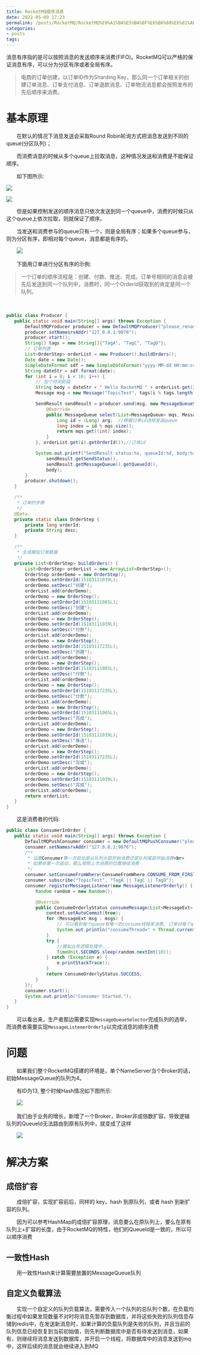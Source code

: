 ```yaml
---
title: RocketMQ顺序消息
date: 2022-05-09 17:23
permalink: /posts/RocketMQ/RocketMQ%E9%A1%BA%E5%BA%8F%E6%B6%88%E6%81%AF
categories:
- posts
tags: 
---
```

消息有序指的是可以按照消息的发送顺序来消费(FIFO)。RocketMQ可以严格的保证消息有序，可以分为分区有序或者全局有序。

> 电商的订单创建，以订单ID作为Sharding Key，那么同一个订单相关的创建订单消息、订单支付消息、订单退款消息、订单物流消息都会按照发布的先后顺序来消费。
>

# 基本原理

　　在默认的情况下消息发送会采取Round Robin轮询方式把消息发送到不同的queue(分区队列)；

　　而消费消息的时候从多个queue上拉取消息，这种情况发送和消费是不能保证顺序。

　　如下图所示: 

![](https://image.ztianzeng.com/uPic/20220509173821.png)

![](https://image.ztianzeng.com/uPic/20220509173700.png)

　　但是如果控制发送的顺序消息只依次发送到同一个queue中，消费的时候只从这个queue上依次拉取，则就保证了顺序。

　　当发送和消费参与的queue只有一个，则是全局有序；如果多个queue参与，则为分区有序，即相对每个queue，消息都是有序的。

　　![](https://image.ztianzeng.com/uPic/20220509173907.png)

　　下面用订单进行分区有序的示例: 

> 一个订单的顺序流程是：创建、付款、推送、完成。订单号相同的消息会被先后发送到同一个队列中，消费时，同一个OrderId获取到的肯定是同一个队列。
>

　　

```java
public class Producer {
   public static void main(String[] args) throws Exception {
       DefaultMQProducer producer = new DefaultMQProducer("please_rename_unique_group_name");
       producer.setNamesrvAddr("127.0.0.1:9876");
       producer.start();
       String[] tags = new String[]{"TagA", "TagC", "TagD"};
       // 订单列表
       List<OrderStep> orderList = new Producer().buildOrders();
       Date date = new Date();
       SimpleDateFormat sdf = new SimpleDateFormat("yyyy-MM-dd HH:mm:ss");
       String dateStr = sdf.format(date);
       for (int i = 0; i < 10; i++) {
           // 加个时间前缀
           String body = dateStr + " Hello RocketMQ " + orderList.get(i);
           Message msg = new Message("TopicTest", tags[i % tags.length], "KEY" + i, body.getBytes());

           SendResult sendResult = producer.send(msg, new MessageQueueSelector() {
               @Override
               public MessageQueue select(List<MessageQueue> mqs, Message msg, Object arg) {
                   Long id = (Long) arg;  //根据订单id选择发送queue
                   long index = id % mqs.size();
                   return mqs.get((int) index);
               }
           }, orderList.get(i).getOrderId());//订单id

           System.out.printf("SendResult status:%s, queueId:%d, body:%s%n",
               sendResult.getSendStatus(),
               sendResult.getMessageQueue().getQueueId(),
               body);
       }
       producer.shutdown();
   }

   /**
    * 订单的步骤
    */
   @Data
   private static class OrderStep {
       private long orderId;
       private String desc;
   }

   /**
    * 生成模拟订单数据
    */
   private List<OrderStep> buildOrders() {
       List<OrderStep> orderList = new ArrayList<OrderStep>();
       OrderStep orderDemo = new OrderStep();
       orderDemo.setOrderId(15103111039L);
       orderDemo.setDesc("创建");
       orderList.add(orderDemo);
       orderDemo = new OrderStep();
       orderDemo.setOrderId(15103111065L);
       orderDemo.setDesc("创建");
       orderList.add(orderDemo);
       orderDemo = new OrderStep();
       orderDemo.setOrderId(15103111039L);
       orderDemo.setDesc("付款");
       orderList.add(orderDemo);
       orderDemo = new OrderStep();
       orderDemo.setOrderId(15103117235L);
       orderDemo.setDesc("创建");
       orderList.add(orderDemo);
       orderDemo = new OrderStep();
       orderDemo.setOrderId(15103111065L);
       orderDemo.setDesc("付款");
       orderList.add(orderDemo);
       orderDemo = new OrderStep();
       orderDemo.setOrderId(15103117235L);
       orderDemo.setDesc("付款");
       orderList.add(orderDemo);
       orderDemo = new OrderStep();
       orderDemo.setOrderId(15103111065L);
       orderDemo.setDesc("完成");
       orderList.add(orderDemo);
       orderDemo = new OrderStep();
       orderDemo.setOrderId(15103111039L);
       orderDemo.setDesc("推送");
       orderList.add(orderDemo);
       orderDemo = new OrderStep();
       orderDemo.setOrderId(15103117235L);
       orderDemo.setDesc("完成");
       orderList.add(orderDemo);
       orderDemo = new OrderStep();
       orderDemo.setOrderId(15103111039L);
       orderDemo.setDesc("完成");
       orderList.add(orderDemo);
       return orderList;
   }
}
```

　　这是消费者的代码: 

```java
public class ConsumerInOrder {
   public static void main(String[] args) throws Exception {
       DefaultMQPushConsumer consumer = new DefaultMQPushConsumer("please_rename_unique_group_name_3");
       consumer.setNamesrvAddr("127.0.0.1:9876");
       /**
        * 设置Consumer第一次启动是从队列头部开始消费还是队列尾部开始消费<br>
        * 如果非第一次启动，那么按照上次消费的位置继续消费
        */
       consumer.setConsumeFromWhere(ConsumeFromWhere.CONSUME_FROM_FIRST_OFFSET);
       consumer.subscribe("TopicTest", "TagA || TagC || TagD");
       consumer.registerMessageListener(new MessageListenerOrderly() {
           Random random = new Random();

           @Override
           public ConsumeOrderlyStatus consumeMessage(List<MessageExt> msgs, ConsumeOrderlyContext context) {
               context.setAutoCommit(true);
               for (MessageExt msg : msgs) {
                   // 可以看到每个queue有唯一的consume线程来消费, 订单对每个queue(分区)有序
                   System.out.println("consumeThread=" + Thread.currentThread().getName() + "queueId=" + msg.getQueueId() + ", content:" + new String(msg.getBody()));
               }
               try {
                   //模拟业务逻辑处理中...
                   TimeUnit.SECONDS.sleep(random.nextInt(10));
               } catch (Exception e) {
                   e.printStackTrace();
               }
               return ConsumeOrderlyStatus.SUCCESS;
           }
       });
       consumer.start();
       System.out.println("Consumer Started.");
   }
}
```

　　可以看出来，生产者那边需要实现`MessageQueueSelector`完成队列的选举，而消费者需要实现`MessageListenerOrderly`以完成消息的顺序消费

# 问题

　　如果我们整个RocketMQ搭建的环境是，单个NameServer当个Broker的话，初始MessageQueue的队列为4。

　　有ID为13, 整个时候Hash情况如下图所示:

　　![](https://image.ztianzeng.com/uPic/20220510133921.png)

　　我们由于业务的增长，新增了一个Broker，Broker非成倍数扩容，导致逻辑队列的QueueId无法路由到原有队列中，就变成了这样

　　![](https://image.ztianzeng.com/uPic/20220510141046.png)

# 解决方案

## 成倍扩容

　　成倍扩容，实现扩容前后，同样的 key，hash 到原队列，或者 hash 到新扩容的队列。

　　因为可以参考HashMap的成倍扩容原理，消息要么在原队列上，要么在原有队列上+扩容的长度，由于RocketMQ的特性，他们的QueueId是一致的，所以可以顺序消费

## 一致性Hash

　　用一致性Hash来计算需要放置的MessageQueue队列

## 自定义负载算法

　　实现一个自定义的队列负载算法，需要传入一个队列的总队列个数，在负载均衡过程中如果发现数量不对时将消息先暂存到数据库，并将这些失败的队列信息存储到redis中，在发送新消息时，如果计算的负载队列是失败的队列，并且当前的队列信息已经恢复到当前初始值，则先判断数据库中是否有待发送到消息，如果有，则继续将消息发送到数据库，并开启一个线程，将数据库中的消息发送到mq中，这样后续的消息就会继续进入到MQ

　　
